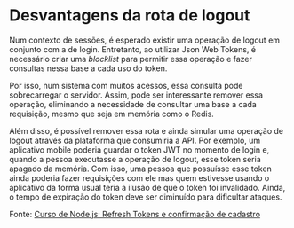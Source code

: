 # Desvantagens da rota de logout

Num contexto de sessões, é esperado existir uma operação de logout em conjunto com a de login. Entretanto, ao utilizar Json Web Tokens, é necessário criar uma *blocklist* para permitir essa operação e fazer consultas nessa base a cada uso do token.

Por isso, num sistema com muitos acessos, essa consulta pode sobrecarregar o servidor. Assim, pode ser interessante remover essa operação, eliminando a necessidade de consultar uma base a cada requisição, mesmo que seja em memória como o Redis.

Além disso, é possível remover essa rota e ainda simular uma operação de logout através da plataforma que consumiria a API. Por exemplo, um aplicativo mobile poderia guardar o token JWT no momento de login e, quando a pessoa executasse a operação de logout, esse token seria apagado da memória. Com isso, uma pessoa que possuísse esse token ainda poderia fazer requisições com ele mas quem estivesse usando o aplicativo da forma usual teria a ilusão de que o token foi invalidado. Ainda, o tempo de expiração do token deve ser diminuído para dificultar ataques.

Fonte: [Curso de Node.js: Refresh Tokens e confirmação de cadastro](https://cursos.alura.com.br/course/nodejs-refresh-tokens-confirmacao-cadastro/task/80240)


